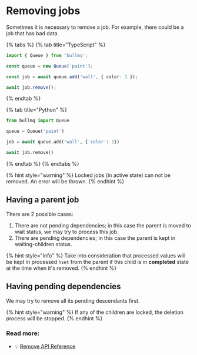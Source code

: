 # Removing jobs

Sometimes it is necessary to remove a job. For example, there could be a job that has bad data.

{% tabs %}
{% tab title="TypeScript" %}
```typescript
import { Queue } from 'bullmq';

const queue = new Queue('paint');

const job = await queue.add('wall', { color: 1 });

await job.remove();
```
{% endtab %}

{% tab title="Python" %}
```python
from bullmq import Queue

queue = Queue('paint')

job = await queue.add('wall', {'color': 1})

await job.remove()
```
{% endtab %}
{% endtabs %}

{% hint style="warning" %}
Locked jobs (in active state) can not be removed. An error will be thrown.
{% endhint %}

## Having a parent job

There are 2 possible cases:

1. There are not pending dependencies; in this case the parent is moved to wait status, we may try to process this job.
2. There are pending dependencies; in this case the parent is kept in waiting-children status.

{% hint style="info" %}
Take into consideration that processed values will be kept in processed `hset` from the parent if this child is in **completed** state at the time when it's removed.
{% endhint %}

## Having pending dependencies

We may try to remove all its pending descendants first.

{% hint style="warning" %}
If any of the children are locked, the deletion process will be stopped.
{% endhint %}

### Read more:

* 💡 [Remove API Reference](https://api.docs.bullmq.io/classes/v4.Job.html#remove)
